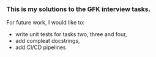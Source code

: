 ### This is my solutions to the GFK interview tasks.

For future work, I would like to:
- write unit tests for tasks two, three and four, 
- add compleat docstrings,
- add CI/CD pipelines
